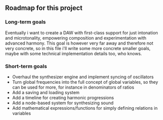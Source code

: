 ## Roadmap for this project

### Long-term goals
Eventually i want to create a DAW with first-class support for just intonation and microtonality, empowering composition and experimentation with advanced harmony.
This goal is however very far away and therefore not very concrete, so in this file i'll write some more concrete smaller goals, maybe with some technical implementation details too, who knows.

### Short-term goals
* Overhaul the synthesizer engine and implement syncing of oscillators
* Turn global frequencies into the full concept of global variables, so they can be used for more, for instance in denominators of ratios
* Add a saving and loading system
* Add a timeline for creating harmonic progressions
* Add a node-based system for synthesizing sound
* Add mathematical expressions/functions for simply defining relations in variables
